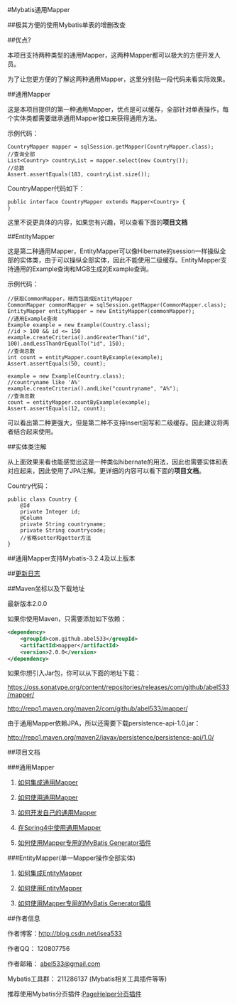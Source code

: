 #Mybatis通用Mapper

##极其方便的使用Mybatis单表的增删改查

##优点?

本项目支持两种类型的通用Mapper，这两种Mapper都可以极大的方便开发人员。

为了让您更方便的了解这两种通用Mapper，这里分别贴一段代码来看实际效果。

##通用Mapper

这是本项目提供的第一种通用Mapper，优点是可以缓存，全部针对单表操作，每个实体类都需要继承通用Mapper接口来获得通用方法。

示例代码：

    CountryMapper mapper = sqlSession.getMapper(CountryMapper.class);
    //查询全部
    List<Country> countryList = mapper.select(new Country());
    //总数
    Assert.assertEquals(183, countryList.size());

CountryMapper代码如下：

    public interface CountryMapper extends Mapper<Country> {
    }

这里不说更具体的内容，如果您有兴趣，可以查看下面的<b>项目文档</b>

##EntityMapper

这是第二种通用Mapper，EntityMapper可以像Hibernate的session一样操纵全部的实体类，由于可以操纵全部实体，因此不能使用二级缓存。EntityMapper支持通用的Example查询和MGB生成的Example查询。

示例代码：

    //获取CommonMapper，继而包装成EntityMapper
    CommonMapper commonMapper = sqlSession.getMapper(CommonMapper.class);
    EntityMapper entityMapper = new EntityMapper(commonMapper);
    //通用Example查询
    Example example = new Example(Country.class);
    //id > 100 && id <= 150
    example.createCriteria().andGreaterThan("id", 100).andLessThanOrEqualTo("id", 150);
    //查询总数
    int count = entityMapper.countByExample(example);
    Assert.assertEquals(50, count);
    
    example = new Example(Country.class);
    //countryname like 'A%'
    example.createCriteria().andLike("countryname", "A%");
    //查询总数
    count = entityMapper.countByExample(example);
    Assert.assertEquals(12, count);

可以看出第二种更强大，但是第二种不支持Insert回写和二级缓存。因此建议将两者结合起来使用。

##实体类注解

从上面效果来看也能感觉出这是一种类似hibernate的用法，因此也需要实体和表对应起来，因此使用了JPA注解。更详细的内容可以看下面的<b>项目文档</b>。

Country代码：

    public class Country {
        @Id
        private Integer id;
        @Column
        private String countryname;
        private String countrycode;
        //省略setter和getter方法
    }


##通用Mapper支持Mybatis-3.2.4及以上版本 

##[更新日志](http://git.oschina.net/free/Mapper/blob/master/wiki/Changelog.md)

##Maven坐标以及下载地址

最新版本2.0.0

如果你使用Maven，只需要添加如下依赖：

```xml
<dependency>
    <groupId>com.github.abel533</groupId>
    <artifactId>mapper</artifactId>
    <version>2.0.0</version>
</dependency>
```

如果你想引入Jar包，你可以从下面的地址下载：

https://oss.sonatype.org/content/repositories/releases/com/github/abel533/mapper/

http://repo1.maven.org/maven2/com/github/abel533/mapper/

由于通用Mapper依赖JPA，所以还需要下载persistence-api-1.0.jar：

http://repo1.maven.org/maven2/javax/persistence/persistence-api/1.0/

##项目文档

###通用Mapper

1. [如何集成通用Mapper](http://git.oschina.net/free/Mapper/blob/master/wiki/mapper/1.Integration.md)

2. [如何使用通用Mapper](http://git.oschina.net/free/Mapper/blob/master/wiki/mapper/2.Use.md)

3. [如何开发自己的通用Mapper](http://git.oschina.net/free/Mapper/blob/master/wiki/mapper/3.ExtendMapper.md)

4. [在Spring4中使用通用Mapper](http://git.oschina.net/free/Mapper/blob/master/wiki/mapper/4.Spring4.md)

5. [如何使用Mapper专用的MyBatis Generator插件](http://git.oschina.net/free/Mapper/blob/master/wiki/mapper/5.UseMBG.md)

###EntityMapper(单一Mapper操作全部实体)

1. [如何集成EntityMapper](http://git.oschina.net/free/Mapper/blob/master/wiki/entity/1.Integration.md)

2. [如何使用EntityMapper](http://git.oschina.net/free/Mapper/blob/master/wiki/entity/2.Use.md)

3. [如何使用Mapper专用的MyBatis Generator插件](http://git.oschina.net/free/Mapper/blob/master/wiki/entity/3.UseMBG.md)

##作者信息

作者博客：http://blog.csdn.net/isea533

作者QQ： 120807756

作者邮箱： abel533@gmail.com

Mybatis工具群： 211286137 (Mybatis相关工具插件等等)

推荐使用Mybatis分页插件:[PageHelper分页插件](https://github.com/pagehelper/Mybatis-PageHelper)